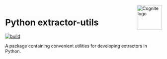 <a href="https://cognite.com/">
    <img src="https://github.com/cognitedata/cognite-python-docs/blob/master/img/cognite_logo.png" alt="Cognite logo" title="Cognite" align="right" height="80" />
</a>

Python extractor-utils
=======================
[![build](https://webhooks.dev.cognite.ai/build/buildStatus/icon?job=github-builds/python-configtools/master)](https://jenkins.cognite.ai/job/github-builds/job/python-configtools/job/master/)
<!-- [![codecov](https://codecov.io/gh/cognitedata/python-configtools/branch/master/graph/badge.svg)](https://codecov.io/gh/cognitedata/python-configtools) -->

A package containing convenient utilities for developing extractors in Python.
